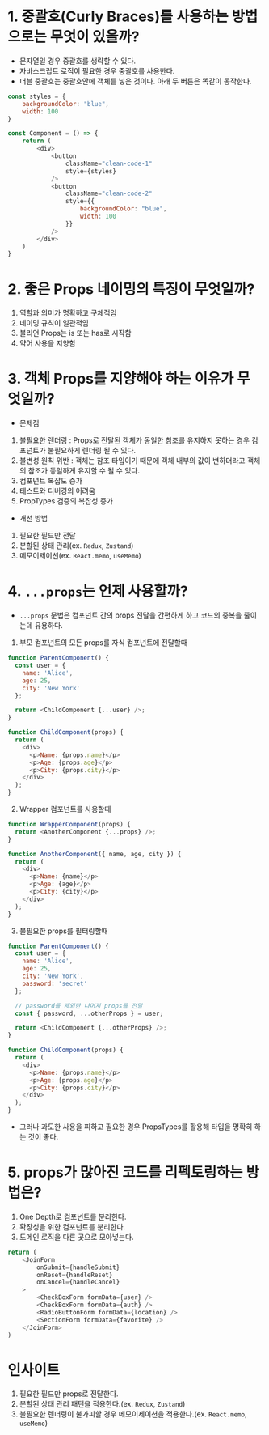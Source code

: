 # 1. 중괄호(Curly Braces)를 사용하는 방법으로는 무엇이 있을까?

- 문자열일 경우 중괄호를 생략할 수 있다.
- 자바스크립트 로직이 필요한 경우 중괄호를 사용한다.
- 더블 중괄호는 중괄호안에 객체를 넣은 것이다. 아래 두 버튼은 똑같이 동작한다.

```js
const styles = {
    backgroundColor: "blue",
    width: 100
}

const Component = () => {
    return (
        <div>
            <button
                className="clean-code-1"
                style={styles}
            />
            <button
                className="clean-code-2"
                style={{
                    backgroundColor: "blue",
                    width: 100
                }}
            />
        </div>
    )
}
```

# 2. 좋은 Props 네이밍의 특징이 무엇일까?

1. 역할과 의미가 명확하고 구체적임
2. 네이밍 규칙이 일관적임
3. 불리언 Props는 is 또는 has로 시작함
4. 약어 사용을 지양함

# 3. 객체 Props를 지양해야 하는 이유가 무엇일까?

- 문제점
1. 불필요한 렌더링 : Props로 전달된 객체가 동일한 참조를 유지하지 못하는 경우 컴포넌트가 불필요하게 렌더링 될 수 있다.
2. 불변성 원칙 위반 : 객체는 참조 타입이기 때문에 객체 내부의 값이 변하더라고 객체의 참조가 동일하게 유지할 수 될 수 있다.
3. 컴포넌트 복잡도 증가
4. 테스트와 디버깅의 어려움
5. PropTypes 검증의 복잡성 증가

- 개선 방법
1. 필요한 필드만 전달
2. 분할된 상태 관리(ex. `Redux`, `Zustand`)
3. 메모이제이션(ex. `React.memo`, `useMemo`)


# 4. `...props`는 언제 사용할까?

- `...props` 문법은 컴포넌트 간의 props 전달을 간편하게 하고 코드의 중복을 줄이는데 유용하다.

1. 부모 컴포넌트의 모든 props를 자식 컴포넌트에 전달할때

```js
function ParentComponent() {
  const user = {
    name: 'Alice',
    age: 25,
    city: 'New York'
  };

  return <ChildComponent {...user} />;
}

function ChildComponent(props) {
  return (
    <div>
      <p>Name: {props.name}</p>
      <p>Age: {props.age}</p>
      <p>City: {props.city}</p>
    </div>
  );
}

```

2. Wrapper 컴포넌트를 사용할때

```js
function WrapperComponent(props) {
  return <AnotherComponent {...props} />;
}

function AnotherComponent({ name, age, city }) {
  return (
    <div>
      <p>Name: {name}</p>
      <p>Age: {age}</p>
      <p>City: {city}</p>
    </div>
  );
}

```

3. 불필요한 props를 필터링할때

```js
function ParentComponent() {
  const user = {
    name: 'Alice',
    age: 25,
    city: 'New York',
    password: 'secret'
  };

  // password를 제외한 나머지 props를 전달
  const { password, ...otherProps } = user;

  return <ChildComponent {...otherProps} />;
}

function ChildComponent(props) {
  return (
    <div>
      <p>Name: {props.name}</p>
      <p>Age: {props.age}</p>
      <p>City: {props.city}</p>
    </div>
  );
}
```

- 그러나 과도한 사용을 피하고 필요한 경우 PropsTypes를 활용해 타입을 명확히 하는 것이 좋다.

# 5. props가 많아진 코드를 리펙토링하는 방법은?

1. One Depth로 컴포넌트를 분리한다.
2. 확장성을 위한 컴포넌트를 분리한다.
3. 도메인 로직을 다른 곳으로 모아넣는다.

```js
return (
    <JoinForm 
        onSubmit={handleSubmit}
        onReset={handleReset}
        onCancel={handleCancel}
    >
        <CheckBoxForm formData={user} />
        <CheckBoxForm formData={auth} />
        <RadioButtonForm formData={location} />
        <SectionForm formData={favorite} />
    </JoinForm>
)
```

# 인사이트

1. 필요한 필드만 props로 전달한다.
2. 분할된 상태 관리 패턴을 적용한다.(ex. `Redux`, `Zustand`)
3. 불필요한 렌더링이 불가피할 경우 메모이제이션을 적용한다.(ex. `React.memo`, `useMemo`)